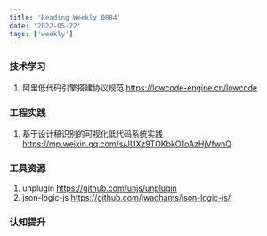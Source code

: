 ```yaml
---
title: 'Reading Weekly 0084'
date: '2022-05-22'
tags: ['weekly']
---
```


### 技术学习

1. 阿里低代码引擎搭建协议规范 https://lowcode-engine.cn/lowcode

### 工程实践

1. 基于设计稿识别的可视化低代码系统实践 https://mp.weixin.qq.com/s/JUXz9TOKbkO1oAzHjVfwnQ

### 工具资源

1. unplugin https://github.com/unjs/unplugin
2. json-logic-js https://github.com/jwadhams/json-logic-js/

### 认知提升
